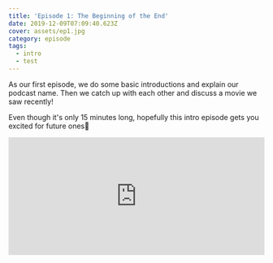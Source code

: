 ```yaml
---
title: 'Episode 1: The Beginning of the End'
date: 2019-12-09T07:09:40.623Z
cover: assets/ep1.jpg
category: episode
tags:
  - intro
  - test
---
```

As our first episode, we do some basic introductions and explain our podcast name. Then we catch up with each other and discuss a movie we saw recently!

Even though it's only 15 minutes long, hopefully this intro episode gets you excited for future ones🤩

<iframe src="https://open.spotify.com/embed-podcast/episode/1R5u8jFJNqQdeWOjHBvvnc" width="100%" height="232" frameborder="0" allowtransparency="true" allow="encrypted-media"></iframe>